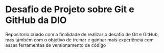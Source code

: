 # Desafio de Projeto sobre Git e GitHub da DIO
Repositorio criado com a finalidade de realizar o desafio de Git e GitHub, mas também com o objetivo de treinar e ganhar mais experiência com essas ferramentas de versionamento de código
